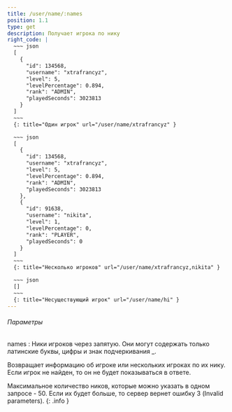 ```yaml
---
title: /user/name/:names
position: 1.1
type: get
description: Получает игрока по нику
right_code: |
  ~~~ json
  [
    {
      "id": 134568,
      "username": "xtrafrancyz",
      "level": 5,
      "levelPercentage": 0.894,
      "rank": "ADMIN",
      "playedSeconds": 3023813
    }
  ]
  ~~~
  {: title="Один игрок" url="/user/name/xtrafrancyz" }

  ~~~ json
  [
    {
      "id": 134568,
      "username": "xtrafrancyz",
      "level": 5,
      "levelPercentage": 0.894,
      "rank": "ADMIN",
      "playedSeconds": 3023813
    },
    {
      "id": 91638,
      "username": "nikita",
      "level": 1,
      "levelPercentage": 0,
      "rank": "PLAYER",
      "playedSeconds": 0
    }
  ]
  ~~~
  {: title="Несколько игроков" url="/user/name/xtrafrancyz,nikita" }

  ~~~ json
  []
  ~~~
  {: title="Несуществующий игрок" url="/user/name/hi" }
---
```


<h6>Параметры</h6>
names
: Ники игроков через запятую. Они могут содержать только латинские буквы, цифры и знак подчеркивания _.

Возвращает информацию об игроке или нескольких игроках по их нику. Если игрок не найден, то он не будет показываться в ответе.

Максимальное количество ников, которые можно указать в одном запросе - 50. Если их будет больше, то сервер вернет ошибку 3 (Invalid parameters).
{: .info }

